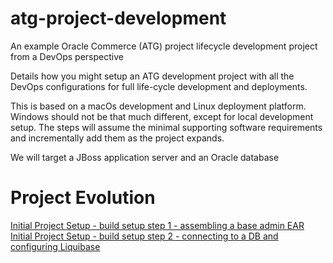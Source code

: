 # atg-project-development
An example Oracle Commerce (ATG) project lifecycle development project from a DevOps perspective

Details how you might setup an ATG development project with all the DevOps configurations for full life-cycle development and deployments.

This is based on a macOs development and Linux deployment platform. Windows should not be that much different, except for local development setup.
The steps will assume the minimal supporting software requirements and incrementally add them as the project expands.

We will target a JBoss application server and an Oracle database

# Project Evolution

[Initial Project Setup - build setup step 1 - assembling a base admin EAR](docs/step1.md)
[Initial Project Setup - build setup step 2 - connecting to a DB and configuring Liquibase](docs/step2.md)








 


